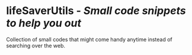 # lifeSaverUtils - _Small code snippets to help you out_

Collection of small codes that might come handy anytime instead of searching over the web.
